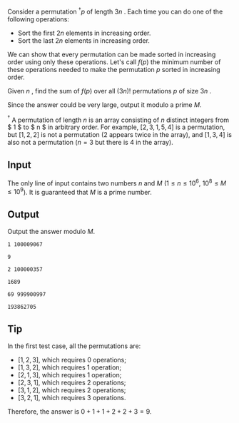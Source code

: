 Consider a permutation $^\dagger p$ of length $3n$ . Each time you can do one of the following operations:

- Sort the first $2n$ elements in increasing order.
- Sort the last $2n$ elements in increasing order.

We can show that every permutation can be made sorted in increasing order using only these operations. Let's call $f(p)$ the minimum number of these operations needed to make the permutation $p$ sorted in increasing order.

Given $n$ , find the sum of $f(p)$ over all $(3n)!$ permutations $p$ of size $3n$ .

Since the answer could be very large, output it modulo a prime $M$.

$^\dagger$ A permutation of length $n$ is an array consisting of $n$ distinct integers from $ 1 $ to $ n $ in arbitrary order. For example, $[2,3,1,5,4]$ is a permutation, but $[1,2,2]$ is not a permutation ($2$ appears twice in the array), and $[1,3,4]$ is also not a permutation ($n=3$ but there is $4$ in the array).

## Input

The only line of input contains two numbers $n$ and $M$ ($1 \leq n \leq 10^6$, $10^8 \leq M \leq 10^9$). It is guaranteed that $M$ is a prime number.

## Output

Output the answer modulo $M$.

```input1
1 100009067
```

```output1
9
```

```input2
2 100000357
```

```output2
1689
```

```input3
69 999900997
```

```output3
193862705
```

## Tip

In the first test case, all the permutations are:

- $[1, 2, 3]$, which requires $0$ operations;
- $[1, 3, 2]$, which requires $1$ operation;
- $[2, 1, 3]$, which requires $1$ operation;
- $[2, 3, 1]$, which requires $2$ operations;
- $[3, 1, 2]$, which requires $2$ operations;
- $[3, 2, 1]$, which requires $3$ operations.

Therefore, the answer is $0+1+1+2+2+3=9$.